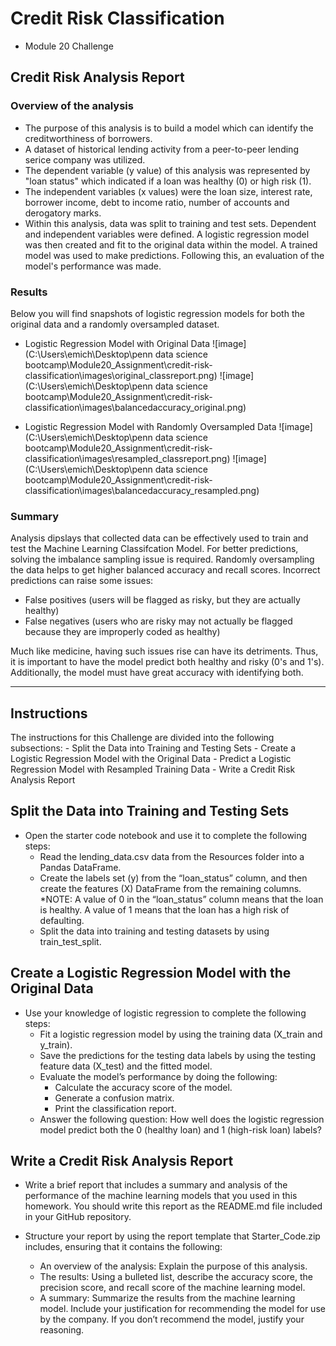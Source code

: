 # Credit Risk Classification
- Module 20 Challenge

## Credit Risk Analysis Report
### Overview of the analysis
- The purpose of this analysis is to build a model which can identify the creditworthiness of borrowers. 
- A dataset of historical lending activity from a peer-to-peer lending serice company was utilized.
- The dependent variable (y value) of this analysis was represented by "loan status" which indicated if a loan was healthy (0) or high risk (1).
- The independent variables (x values) were the loan size, interest rate, borrower income, debt to income ratio, number of accounts and derogatory marks.
- Within this analysis, data was split to training and test sets. Dependent and independent variables were defined. A logistic regression model was then created and fit to the original data within the model. A trained model was used to make predictions. Following this, an evaluation of the model's performance was made. 
### Results
Below you will find snapshots of logistic regression models for both the original data and a randomly oversampled dataset. 

* Logistic Regression Model with Original Data
![image](C:\Users\emich\Desktop\penn data science bootcamp\Module20_Assignment\credit-risk-classification\images\original_classreport.png)
![image](C:\Users\emich\Desktop\penn data science bootcamp\Module20_Assignment\credit-risk-classification\images\balancedaccuracy_original.png)

* Logistic Regression Model with Randomly Oversampled Data
![image](C:\Users\emich\Desktop\penn data science bootcamp\Module20_Assignment\credit-risk-classification\images\resampled_classreport.png)
![image](C:\Users\emich\Desktop\penn data science bootcamp\Module20_Assignment\credit-risk-classification\images\balancedaccuracy_resampled.png)

### Summary
Analysis dipslays that collected data can be effectively used to train and test the Machine Learning Classifcation Model. For better predictions, solving the imbalance sampling issue is required. Randomly oversampling the data helps to get higher balanced accuracy and recall scores. Incorrect predictions can raise some issues:
- False positives (users will be flagged as risky, but they are actually healthy)
- False negatives (users who are risky may not actually be flagged because they are improperly coded as healthy)

Much like medicine, having such issues rise can have its detriments. Thus, it is important to have the model predict both healthy and risky (0's and 1's). Additionally, the model must have great accuracy with identifying both. 

***
## Instructions
The instructions for this Challenge are divided into the following subsections:
    - Split the Data into Training and Testing Sets
    - Create a Logistic Regression Model with the Original Data
    - Predict a Logistic Regression Model with Resampled Training Data
    - Write a Credit Risk Analysis Report

## Split the Data into Training and Testing Sets
- Open the starter code notebook and use it to complete the following steps:
    - Read the lending_data.csv data from the Resources folder into a Pandas DataFrame.
    - Create the labels set (y) from the “loan_status” column, and then create the features (X) DataFrame from the remaining columns.
        *NOTE: A value of 0 in the “loan_status” column means that the loan is healthy. A value of 1 means that the loan has a high risk of defaulting.
    - Split the data into training and testing datasets by using train_test_split.

## Create a Logistic Regression Model with the Original Data
- Use your knowledge of logistic regression to complete the following steps:
    - Fit a logistic regression model by using the training data (X_train and y_train).
    - Save the predictions for the testing data labels by using the testing feature data (X_test) and the fitted model.
    - Evaluate the model’s performance by doing the following:
        - Calculate the accuracy score of the model.
        - Generate a confusion matrix.
        - Print the classification report.
    - Answer the following question: How well does the logistic regression model predict both the 0 (healthy loan) and 1 (high-risk loan) labels?

## Write a Credit Risk Analysis Report
- Write a brief report that includes a summary and analysis of the performance of the machine learning models that you used in this homework. You should write this report as the README.md file included in your GitHub repository.

- Structure your report by using the report template that Starter_Code.zip includes, ensuring that it contains the following:
    - An overview of the analysis: Explain the purpose of this analysis.
    - The results: Using a bulleted list, describe the accuracy score, the precision score, and recall score of the machine learning model.
    - A summary: Summarize the results from the machine learning model. Include your justification for recommending the model for use by the company. If you don’t recommend the model, justify your reasoning.
